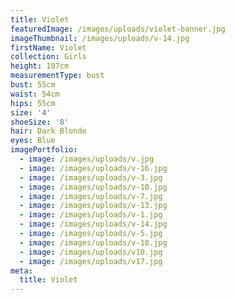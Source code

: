 ```yaml
---
title: Violet
featuredImage: /images/uploads/violet-banner.jpg
imageThumbnail: /images/uploads/v-14.jpg
firstName: Violet
collection: Girls
height: 107cm
measurementType: bust
bust: 55cm
waist: 54cm
hips: 55cm
size: '4'
shoeSize: '8'
hair: Dark Blonde
eyes: Blue
imagePortfolio:
  - image: /images/uploads/v.jpg
  - image: /images/uploads/v-16.jpg
  - image: /images/uploads/v-3.jpg
  - image: /images/uploads/v-10.jpg
  - image: /images/uploads/v-7.jpg
  - image: /images/uploads/v-13.jpg
  - image: /images/uploads/v-1.jpg
  - image: /images/uploads/v-14.jpg
  - image: /images/uploads/v-5.jpg
  - image: /images/uploads/v-18.jpg
  - image: /images/uploads/v10.jpg
  - image: /images/uploads/v17.jpg
meta:
  title: Violet
---
```


